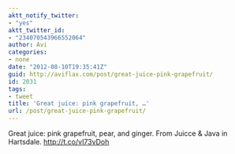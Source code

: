 ```yaml
---
aktt_notify_twitter:
- "yes"
aktt_twitter_id:
- "234070543966552064"
author: Avi
categories:
- none
date: "2012-08-10T19:35:41Z"
guid: http://aviflax.com/post/great-juice-pink-grapefruit/
id: 2031
tags:
- tweet
title: 'Great juice: pink grapefruit, …'
url: /post/great-juice-pink-grapefruit/
---
```

Great juice: pink grapefruit, pear, and ginger. From Juicce & Java in Hartsdale. <a href="http://t.co/vI73vDoh" rel="nofollow">http://t.co/vI73vDoh</a>